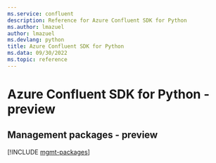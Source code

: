 ```yaml
---
ms.service: confluent
description: Reference for Azure Confluent SDK for Python
ms.author: lmazuel
author: lmazuel
ms.devlang: python
title: Azure Confluent SDK for Python
ms.data: 09/30/2022
ms.topic: reference
---
```

# Azure Confluent SDK for Python - preview

## Management packages - preview
[!INCLUDE [mgmt-packages](confluent-mgmt-index.md)]